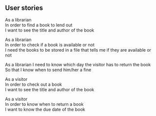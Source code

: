 ## User stories

As a librarian  
In order to find a book to lend out    
I want to see the title and author of the book  

As a librarian  
In order to check if a book is available or not  
I need the books to be stored in a file that tells me if they are available or not  

As a librarian 
I need to know which day the visitor has to return the book  
So that I know when to send him/her a fine  

As a visitor  
In order to check out a book  
I want to see the title and author of the book  

As a visitor  
In order to know when to return a book    
I want to know the due date of the book  
